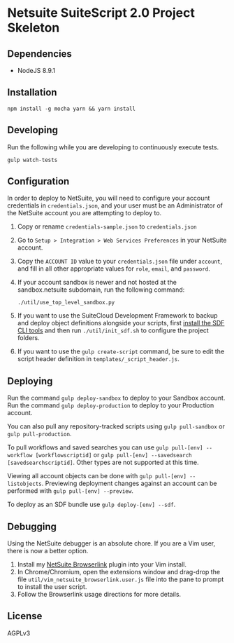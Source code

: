 Netsuite SuiteScript 2.0 Project Skeleton
==

Dependencies
--
* NodeJS 8.9.1

Installation
--
`npm install -g mocha yarn && yarn install`

Developing
--
Run the following while you are developing to continuously execute tests.

  `gulp watch-tests`

Configuration
--
In order to deploy to NetSuite, you will need to configure your account
credentials in `credentials.json`, and your user must be an Administrator of
the NetSuite account you are attempting to deploy to.

1. Copy or rename `credentials-sample.json` to `credentials.json`
2. Go to `Setup > Integration > Web Services Preferences` in your NetSuite account.
3. Copy the `ACCOUNT ID` value to your `credentials.json` file under `account`,
  and fill in all other appropriate values for `role`, `email`, and `password`.
4. If your account sandbox is newer and not hosted at the sandbox.netsuite
  subdomain, run the following command:

   `./util/use_top_level_sandbox.py`
5. If you want to use the SuiteCloud Development Framework to backup and deploy
   object definitions alongside your scripts, first [install the SDF CLI
   tools](https://system.netsuite.com/app/help/helpcenter.nl?fid=section_1489072409.html)
   and then run `./util/init_sdf.sh` to configure the project folders.
6. If you want to use the `gulp create-script` command, be sure to edit the
   script header definition in `templates/_script_header.js`.

Deploying
--
Run the command `gulp deploy-sandbox` to deploy to your Sandbox account.
Run the command `gulp deploy-production` to deploy to your Production account.

You can also pull any repository-tracked scripts using `gulp pull-sandbox` or
`gulp pull-production`.

To pull workflows and saved searches you can use `gulp pull-[env] --workflow
[workflowscriptid]` or `gulp pull-[env] --savedsearch [savedsearchscriptid]`.
Other types are not supported at this time.

Viewing all account objects can be done with `gulp pull-[env] --listobjects`.
Previewing deployment changes against an account can be performed with `gulp
pull-[env] --preview`.

To deploy as an SDF bundle use `gulp deploy-[env] --sdf`.

Debugging
--
Using the NetSuite debugger is an absolute chore. If you are a Vim user, there
is now a better option.

1. Install my [NetSuite Browserlink](https://github.com/kevinmershon/netsuite-browserlink.vim)
plugin into your Vim install.
2. In Chrome/Chromium, open the extensions window and drag-drop the file
   `util/vim_netsuite_browserlink.user.js` file into the pane to prompt to
   install the user script.
3. Follow the Browserlink usage directions for more details.

License
--
AGPLv3
